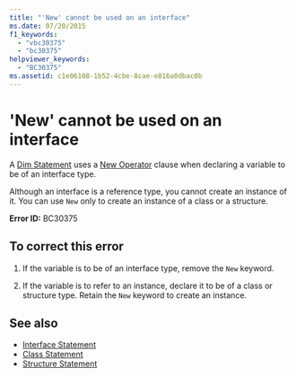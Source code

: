 ```yaml
---
title: "'New' cannot be used on an interface"
ms.date: 07/20/2015
f1_keywords: 
  - "vbc30375"
  - "bc30375"
helpviewer_keywords: 
  - "BC30375"
ms.assetid: c1e06108-1b52-4cbe-8cae-e816a0dbac0b
---
```

# 'New' cannot be used on an interface
A [Dim Statement](../language-reference/statements/dim-statement.md) uses a [New Operator](../language-reference/operators/new-operator.md) clause when declaring a variable to be of an interface type.  
  
 Although an interface is a reference type, you cannot create an instance of it. You can use `New` only to create an instance of a class or a structure.  
  
 **Error ID:** BC30375  
  
## To correct this error  
  
1. If the variable is to be of an interface type, remove the `New` keyword.  
  
2. If the variable is to refer to an instance, declare it to be of a class or structure type. Retain the `New` keyword to create an instance.  
  
## See also

- [Interface Statement](../language-reference/statements/interface-statement.md)
- [Class Statement](../language-reference/statements/class-statement.md)
- [Structure Statement](../language-reference/statements/structure-statement.md)
